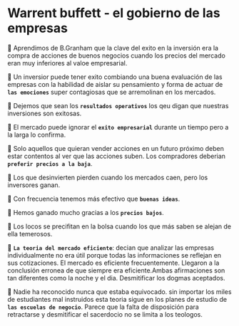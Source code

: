 # Warrent buffett - el gobierno de las empresas

:large_orange_diamond: Aprendimos de B.Granham que la clave del exito en la inversión era la compra de acciones 
de buenos negocios cuando los precios del mercado eran muy inferiores al valoe empresarial.



:large_orange_diamond: Un inversior puede tener exito combiando una buena evaluación de las empresas con la habilidad
de aislar su pensamiento y forma de actuar de **`las emociones`** super contagiosas que se arremolinan 
en los mercados.



:large_orange_diamond: Dejemos que sean los **`resultados operativos`** los qeu digan que nuestras inversiones son exitosas.



:large_orange_diamond: El mercado puede ignorar el **`exito empresarial`** durante un tiempo pero a la larga lo confirma.

:large_orange_diamond: Solo aquellos que quieran vender acciones en un futuro próximo deben estar contentos al ver que las acciones suben. Los compradores deberian **`preferir precios a la baja`**.

:large_orange_diamond: Los que desinvierten pierden cuando los mercados caen, pero los inversores ganan.

:large_orange_diamond: Con frecuencia tenemos más efectivo que **`buenas ideas`**.

:large_orange_diamond: Hemos ganado mucho gracias a los **`precios bajos`**.

:large_orange_diamond: Los locos se precifitan en la bolsa cuando los que más saben se alejan de ella temerosos.

:large_orange_diamond: **`La teoria del mercado eficiente`**: decian que analizar las empresas individualmente no era útil porque todas las informaciones se reflejan en sus cotizaciones.
El mercado es eficiente frecuentemente. Llegaron a la conclusión erronea de que siempre era eficiente.Ambas afirmaciones son tan diferentes como la noche y el dia.
Desmitificar los dogmas aceptados.

:large_orange_diamond: Nadie ha reconocido nunca que estaba equivocado. sin importar los miles de estudiantes mal instruidos esta teoria sigue en los planes de estudio de **`las escuelas de negocio`**. Parece que la falta de disposición para retractarse y desmitificar el sacerdocio no se limita a los teologos.
